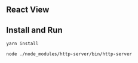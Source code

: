 ## React View

## Install and Run

```
yarn install
```

```
node ./node_modules/http-server/bin/http-server
```
